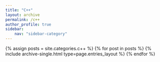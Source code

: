 ```yaml
---
title: "C++"
layout: archive
permalink: /c++
author_profile: true
sidebar:
    nav: "sidebar-category"
---
```



{% assign posts = site.categories.c++ %}
{% for post in posts %} {% include archive-single.html type=page.entries_layout %} {% endfor %}